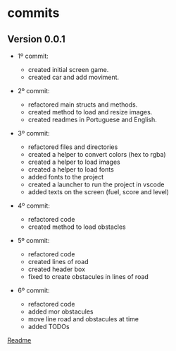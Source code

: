 # commits

## Version 0.0.1

- 1º commit:
  - created initial screen game.
  - created car and add moviment.

- 2º commit:
  - refactored main structs and methods.
  - created method to load and resize images.
  - created readmes in Portuguese and English.

- 3º commit:
  - refactored files and directories
  - created a helper to convert colors (hex to rgba)
  - created a helper to load images
  - created a helper to load fonts
  - added fonts to the project
  - created a launcher to run the project in vscode
  - added texts on the screen (fuel, score and level)

- 4º commit:
  - refactored code
  - created method to load obstacles

- 5º commit:
  - refactored code
  - created lines of road
  - created header box
  - fixed to create obstacules in lines of road

- 6º commit:
  - refactored code
  - added mor obstacules
  - move line road and obstacules at time
  - added TODOs

[Readme](readme.md)